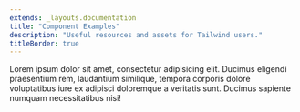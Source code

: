 ```yaml
---
extends: _layouts.documentation
title: "Component Examples"
description: "Useful resources and assets for Tailwind users."
titleBorder: true
---
```


Lorem ipsum dolor sit amet, consectetur adipisicing elit. Ducimus eligendi praesentium rem, laudantium similique, tempora corporis dolore voluptatibus iure ex adipisci doloremque a veritatis sunt. Ducimus sapiente numquam necessitatibus nisi!
